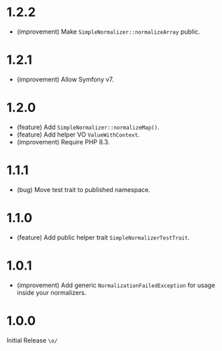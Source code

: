 1.2.2
=====

* (improvement) Make `SimpleNormalizer::normalizeArray` public.


1.2.1
=====

* (improvement) Allow Symfony v7.


1.2.0
=====

* (feature) Add `SimpleNormalizer::normalizeMap()`.
* (feature) Add helper VO `ValueWithContext`.
* (improvement) Require PHP 8.3.


1.1.1
=====

* (bug) Move test trait to published namespace.


1.1.0
=====

* (feature) Add public helper trait `SimpleNormalizerTestTrait`.


1.0.1
=====

* (improvement) Add generic `NormalizationFailedException` for usage inside your normalizers.


1.0.0
=====

Initial Release `\o/`
